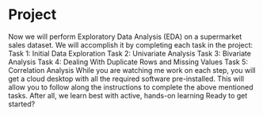 # Project
Now we will perform Exploratory Data Analysis (EDA) on a supermarket sales dataset. We will accomplish it by completing each task in the project:  Task 1: Initial Data Exploration Task 2: Univariate Analysis Task 3: Bivariate Analysis Task 4: Dealing With Duplicate Rows and Missing Values Task 5: Correlation Analysis While you are watching me work on each step, you will get a cloud desktop with all the required software pre-installed. This will allow you to follow along the instructions to complete the above mentioned tasks. After all, we learn best with active, hands-on learning  Ready to get started?
